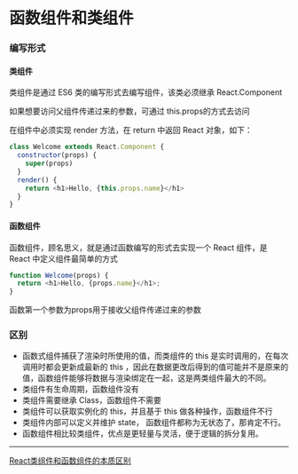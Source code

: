 # 函数组件和类组件

### 编写形式

#### 类组件

类组件是通过 ES6 类的编写形式去编写组件，该类必须继承 React.Component

如果想要访问父组件传递过来的参数，可通过 this.props的方式去访问

在组件中必须实现 render 方法，在 return 中返回 React 对象，如下：

```javascript
class Welcome extends React.Component {
  constructor(props) {
    super(props)
  }
  render() {
    return <h1>Hello, {this.props.name}</h1>
  }
}

```

#### 函数组件

函数组件，顾名思义，就是通过函数编写的形式去实现一个 React 组件，是 React 中定义组件最简单的方式

```javascript
function Welcome(props) {
  return <h1>Hello, {props.name}</h1>;
}
```

函数第一个参数为props用于接收父组件传递过来的参数

### 区别

* 函数式组件捕获了渲染时所使用的值，而类组件的 this 是实时调用的，在每次调用时都会更新成最新的 this ，因此在数据更改后得到的值可能并不是原来的值，函数组件能够将数据与渲染绑定在一起，这是两类组件最大的不同。
* 类组件有生命周期，函数组件没有
* 类组件需要继承 Class，函数组件不需要
* 类组件可以获取实例化的 this，并且基于 this 做各种操作，函数组件不行
* 类组件内部可以定义并维护 state， 函数组件都称为无状态了，那肯定不行。
* 函数组件相比较类组件，优点是更轻量与灵活，便于逻辑的拆分复用。



***

[React类组件和函数组件的本质区别](https://github.com/jappp/Blog/issues/12#top)



